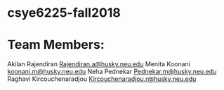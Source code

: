 # csye6225-fall2018
# Team Members:
Akilan Rajendiran Rajendiran.a@husky.neu.edu
Menita Koonani koonani.m@husky.neu.edu
Neha Pednekar Pednekar.m@husky.neu.edu
Raghavi Kircouchenaradjou Kircouchenaradjou.r@husky.neu.edu 
